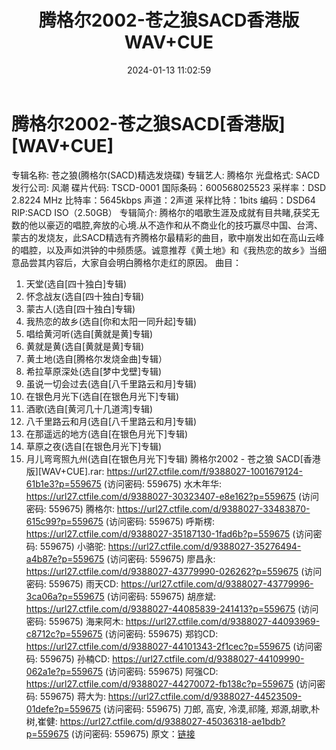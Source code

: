 ﻿---
title: 腾格尔2002-苍之狼SACD香港版WAV+CUE
date: 2024-01-13 11:02:59
categories: WAV车载音乐、镜像
tags: 华语中文
---
# 腾格尔2002-苍之狼SACD[香港版][WAV+CUE]

专辑名称: 苍之狼(腾格尔(SACD)精选发烧碟)
专辑艺人: 腾格尔
光盘格式: SACD
发行公司: 风潮
碟片代码: TSCD-0001
国际条码：600568025523
采样率：DSD 2.8224 MHz
比特率：5645kbps
声道：2声道
采样比特：1bits
编码：DSD64
RIP:SACD ISO（2.50GB）
专辑简介:
腾格尔的唱歌生涯及成就有目共睹,获奖无数的他以豪迈的唱腔,奔放的心境.从不造作和从不商业化的技巧赢尽中国、台湾、蒙古的发烧友，此SACD精选有齐腾格尔最精彩的曲目，歌中崩发出如在高山云峰的唱腔，以及声如洪钟的中频质感。诚意推荐《黄土地》和《我热恋的故乡》当细意品尝其内容后，大家自会明白腾格尔走红的原因。
曲目：
01. 天堂(选自[四十独白]专辑)
02. 怀念战友(选自[四十独白]专辑)
03. 蒙古人(选自[四十独白]专辑)
04. 我热恋的故乡(选自[你和太阳一同升起]专辑)
05. 唱给黄河听(选自[黄就是黄]专辑)
06. 黄就是黄(选自[黄就是黄]专辑)
07. 黄土地(选自[腾格尔发烧金曲]专辑）
08. 希拉草原深处(选自[梦中戈壁]专辑)
09. 虽说一切会过去(选自[八千里路云和月]专辑)
10. 在银色月光下(选自[在银色月光下]专辑)
11. 酒歌(选自[黄河几十几道湾]专辑)
12. 八千里路云和月(选自[八千里路云和月]专辑)
13. 在那遥远的地方(选自[在银色月光下]专辑)
14. 草原之夜(选自[在银色月光下]专辑)
15. 月儿弯弯照九州(选自[在银色月光下]专辑)
腾格尔2002 - 苍之狼 SACD[香港版][WAV+CUE].rar: https://url27.ctfile.com/f/9388027-1001679124-61b1e3?p=559675
(访问密码: 559675)
水木年华: https://url27.ctfile.com/d/9388027-30323407-e8e162?p=559675
(访问密码: 559675)
腾格尔: https://url27.ctfile.com/d/9388027-33483870-615c99?p=559675
(访问密码: 559675)
呼斯楞: https://url27.ctfile.com/d/9388027-35187130-1fad6b?p=559675
(访问密码: 559675)
小骆驼: https://url27.ctfile.com/d/9388027-35276494-a4b87e?p=559675
(访问密码: 559675)
廖昌永: https://url27.ctfile.com/d/9388027-43779990-026262?p=559675
(访问密码: 559675)
雨天CD: https://url27.ctfile.com/d/9388027-43779996-3ca06a?p=559675
(访问密码: 559675)
胡彦斌: https://url27.ctfile.com/d/9388027-44085839-241413?p=559675
(访问密码: 559675)
海来阿木: https://url27.ctfile.com/d/9388027-44093969-c8712c?p=559675
(访问密码: 559675)
郑钧CD: https://url27.ctfile.com/d/9388027-44101343-2f1cec?p=559675
(访问密码: 559675)
孙楠CD: https://url27.ctfile.com/d/9388027-44109990-062a1e?p=559675
(访问密码: 559675)
阿强CD: https://url27.ctfile.com/d/9388027-44270072-fb138c?p=559675
(访问密码: 559675)
蒋大为: https://url27.ctfile.com/d/9388027-44523509-01defe?p=559675
(访问密码: 559675)
刀郎, 高安, 冷漠,祁隆, 郑源,胡歌,朴树,崔健: https://url27.ctfile.com/d/9388027-45036318-ae1bdb?p=559675
(访问密码: 559675)
原文：[链接](https://blog.sina.com.cn/s/blog_1647c7e760103147b.html)